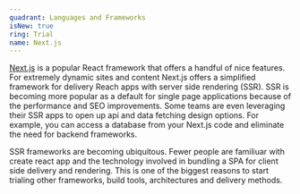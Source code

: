 ```yaml
---
quadrant: Languages and Frameworks
isNew: true
ring: Trial
name: Next.js
---
```


[Next.js](https://nextjs.org/) is a popular React framework that offers a handful of nice features. For extremely dynamic sites and content Next.js offers a simplified framework for delivery Reach apps with server side rendering (SSR). SSR is becoming more popular as a default for single page applications because of the performance and SEO improvements. Some teams are even leveraging their SSR apps to open up api and data fetching design options. For example, you can access a database from your Next.js code and eliminate the need for backend frameworks.

SSR frameworks are becoming ubiquitous. Fewer people are familiuar with create react app and the technology involved in bundling a SPA for client side delivery and rendering. This is one of the biggest reasons to start trialing other frameworks, build tools, architectures and delivery methods.
